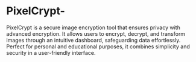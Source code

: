 # PixelCrypt-
PixelCrypt is a secure image encryption tool that ensures privacy with advanced encryption. It allows users to encrypt, decrypt, and transform images through an intuitive dashboard, safeguarding data effortlessly. Perfect for personal and educational purposes, it combines simplicity and security in a user-friendly interface.
